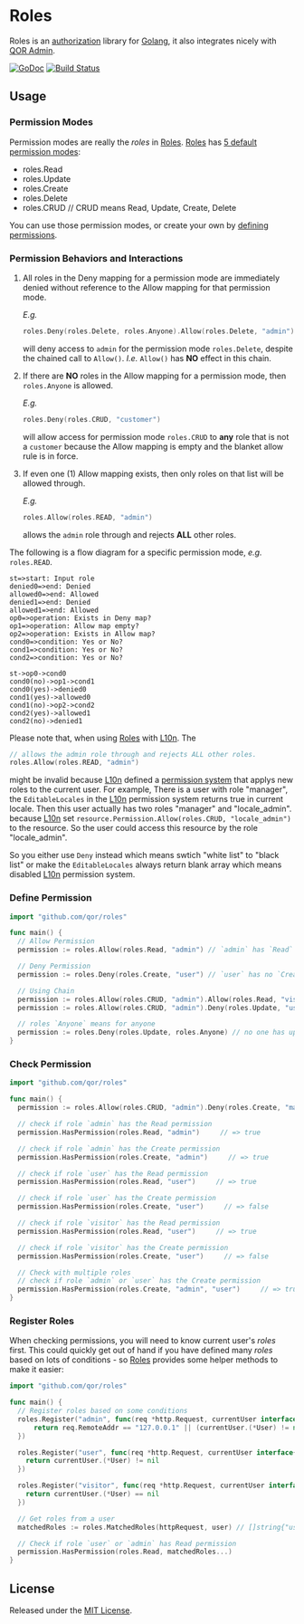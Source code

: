 # Roles

Roles is an [authorization](https://en.wikipedia.org/wiki/Authorization) library for [Golang](http://golang.org/), it also integrates nicely with [QOR Admin](http://github.com/qor/admin).

[![GoDoc](https://godoc.org/github.com/qor/roles?status.svg)](https://godoc.org/github.com/qor/roles)
[![Build Status](https://travis-ci.com/qor/roles.svg?branch=master)](https://travis-ci.com/qor/roles)

## Usage

### Permission Modes

Permission modes are really the *roles* in [Roles](https://github.com/qor/roles). [Roles](https://github.com/qor/roles) has [5 default permission modes](https://github.com/qor/roles/blob/master/permission.go#L8-L12):

- roles.Read
- roles.Update
- roles.Create
- roles.Delete
- roles.CRUD   // CRUD means Read, Update, Create, Delete

You can use those permission modes, or create your own by [defining permissions](#define-permission).

### Permission Behaviors and Interactions

1. All roles in the Deny mapping for a permission mode are immediately denied without reference to the Allow mapping for that permission mode.

    *E.g.*
    ```go
    roles.Deny(roles.Delete, roles.Anyone).Allow(roles.Delete, "admin")
    ```
     will deny access to `admin` for the permission mode `roles.Delete`, despite the chained call to `Allow()`. *I.e.* `Allow()` has **NO** effect in this chain.

2. If there are **NO** roles in the Allow mapping for a permission mode, then `roles.Anyone` is allowed.

    *E.g.*
    ```go
    roles.Deny(roles.CRUD, "customer")
    ```
    will allow access for permission mode `roles.CRUD` to **any** role that is not a `customer` because the Allow mapping is empty and the blanket allow rule is in force.

3. If even one (1) Allow mapping exists, then only roles on that list will be allowed through.

    *E.g.*
    ```go
    roles.Allow(roles.READ, "admin")
    ```
    allows the `admin` role through and rejects **ALL** other roles.

The following is a flow diagram for a specific permission mode, *e.g.* `roles.READ`.

``` flow
st=>start: Input role
denied0=>end: Denied
allowed0=>end: Allowed
denied1=>end: Denied
allowed1=>end: Allowed
op0=>operation: Exists in Deny map?
op1=>operation: Allow map empty?
op2=>operation: Exists in Allow map?
cond0=>condition: Yes or No?
cond1=>condition: Yes or No?
cond2=>condition: Yes or No?

st->op0->cond0
cond0(no)->op1->cond1
cond0(yes)->denied0
cond1(yes)->allowed0
cond1(no)->op2->cond2
cond2(yes)->allowed1
cond2(no)->denied1
```

Please note that, when using [Roles](https://github.com/qor/roles) with [L10n](http://github.com/qor/l10n). The

```go
// allows the admin role through and rejects ALL other roles.
roles.Allow(roles.READ, "admin")
```

might be invalid because [L10n](http://github.com/qor/l10n) defined a [permission system](http://github.com/qor/l10n#editable-locales) that applys new roles to the current user. For example, There is a user with role "manager", the `EditableLocales` in the [L10n](http://github.com/qor/l10n) permission system returns true in current locale. Then this user actually has two roles "manager" and "locale_admin". because [L10n](http://github.com/qor/l10n) set `resource.Permission.Allow(roles.CRUD, "locale_admin")` to the resource. So the user could access this resource by the role "locale\_admin".

So you either use `Deny` instead which means swtich "white list" to "black list" or make the `EditableLocales` always return blank array which means disabled [L10n](http://github.com/qor/l10n) permission system.

### Define Permission

```go
import "github.com/qor/roles"

func main() {
  // Allow Permission
  permission := roles.Allow(roles.Read, "admin") // `admin` has `Read` permission, `admin` is a role name

  // Deny Permission
  permission := roles.Deny(roles.Create, "user") // `user` has no `Create` permission

  // Using Chain
  permission := roles.Allow(roles.CRUD, "admin").Allow(roles.Read, "visitor") // `admin` has `CRUD` permissions, `visitor` only has `Read` permission
  permission := roles.Allow(roles.CRUD, "admin").Deny(roles.Update, "user") // `admin` has `CRUD` permissions, `user` doesn't has `Update` permission

  // roles `Anyone` means for anyone
  permission := roles.Deny(roles.Update, roles.Anyone) // no one has update permission
}
```

### Check Permission

```go
import "github.com/qor/roles"

func main() {
  permission := roles.Allow(roles.CRUD, "admin").Deny(roles.Create, "manager").Allow(roles.Read, "visitor")

  // check if role `admin` has the Read permission
  permission.HasPermission(roles.Read, "admin")     // => true

  // check if role `admin` has the Create permission
  permission.HasPermission(roles.Create, "admin")     // => true

  // check if role `user` has the Read permission
  permission.HasPermission(roles.Read, "user")     // => true

  // check if role `user` has the Create permission
  permission.HasPermission(roles.Create, "user")     // => false

  // check if role `visitor` has the Read permission
  permission.HasPermission(roles.Read, "user")     // => true

  // check if role `visitor` has the Create permission
  permission.HasPermission(roles.Create, "user")     // => false

  // Check with multiple roles
  // check if role `admin` or `user` has the Create permission
  permission.HasPermission(roles.Create, "admin", "user")     // => true
}
```

### Register Roles

When checking permissions, you will need to know current user's *roles* first. This could quickly get out of hand if you have defined many *roles* based on lots of conditions - so [Roles](https://github.com/qor/roles) provides some helper methods to make it easier:

```go
import "github.com/qor/roles"

func main() {
  // Register roles based on some conditions
  roles.Register("admin", func(req *http.Request, currentUser interface{}) bool {
      return req.RemoteAddr == "127.0.0.1" || (currentUser.(*User) != nil && currentUser.(*User).Role == "admin")
  })

  roles.Register("user", func(req *http.Request, currentUser interface{}) bool {
    return currentUser.(*User) != nil
  })

  roles.Register("visitor", func(req *http.Request, currentUser interface{}) bool {
    return currentUser.(*User) == nil
  })

  // Get roles from a user
  matchedRoles := roles.MatchedRoles(httpRequest, user) // []string{"user", "admin"}

  // Check if role `user` or `admin` has Read permission
  permission.HasPermission(roles.Read, matchedRoles...)
}
```

## License

Released under the [MIT License](http://opensource.org/licenses/MIT).
